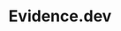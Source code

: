 ---
codehost: https://github.com/https://github.com/evidence-dev/evidence
logohandle: evidencedev
sort: evidence
title: Evidence.dev
website: https://www.evidence.dev/
---